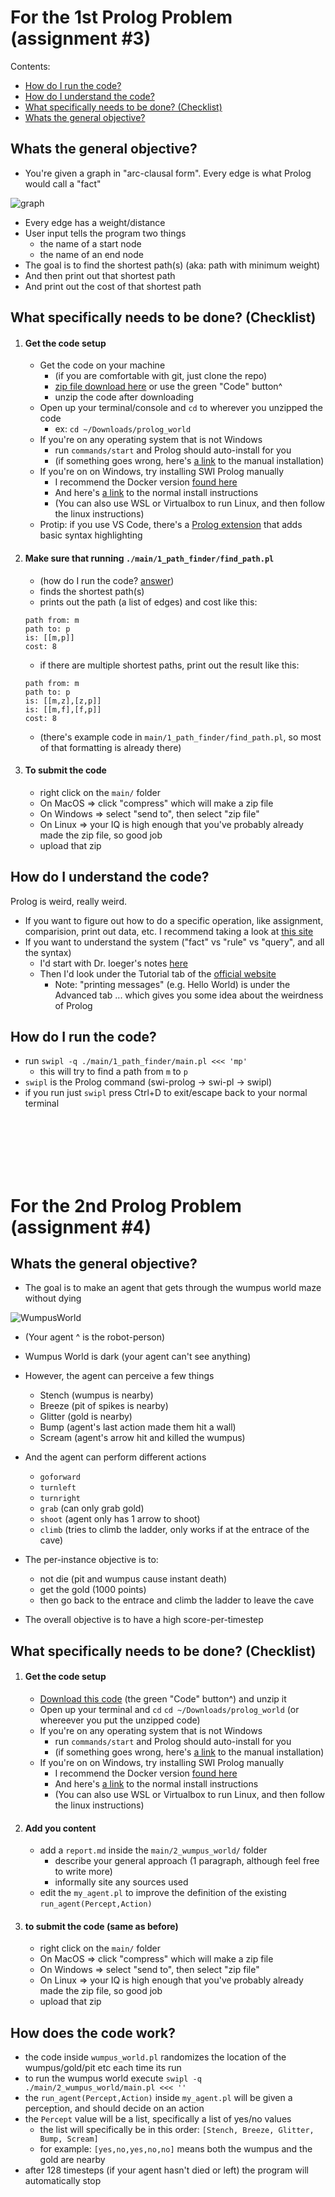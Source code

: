 <!--  -->
<!--  -->
# For the 1st Prolog Problem (assignment #3)
<!--  -->
<!--  -->

Contents:
- [How do I run the code?](https://github.com/jeff-hykin/prolog_world#how-do-i-run-the-code)
- [How do I understand the code?](https://github.com/jeff-hykin/prolog_world#how-do-i-understand-the-code)
- [What specifically needs to be done? (Checklist)](https://github.com/jeff-hykin/prolog_world#what-specifically-needs-to-be-done-checklist)
- [Whats the general objective?](https://github.com/jeff-hykin/prolog_world#whats-the-general-objective)

## Whats the general objective?

- You're given a graph in "arc-clausal form". Every edge is what Prolog would call a "fact"

![graph](https://user-images.githubusercontent.com/17692058/137210954-20bb3c4a-3918-4dcc-a8ec-085b1a1aa0ac.png)

- Every edge has a weight/distance
- User input tells the program two things
    - the name of a start node
    - the name of an end node
- The goal is to find the shortest path(s) (aka: path with minimum weight)
- And then print out that shortest path
- And print out the cost of that shortest path

## What specifically needs to be done? (Checklist)

1. #### Get the code setup
    - Get the code on your machine
        - (if you are comfortable with git, just clone the repo)
        - [zip file download here](https://github.com/jeff-hykin/prolog_world/archive/refs/heads/master.zip) or use the green "Code" button^
        - unzip the code after downloading
    - Open up your terminal/console and `cd` to wherever you unzipped the code
        - ex: `cd ~/Downloads/prolog_world`
    - If you're on any operating system that is not Windows
        - run `commands/start` and Prolog should auto-install for you
        - (if something goes wrong, here's [a link](https://www.swi-prolog.org/Download.html) to the manual installation)
    - If you're on on Windows, try installing SWI Prolog manually
        - I recommend the Docker version [found here](https://hub.docker.com/_/swipl/)
        - And here's [a link](https://www.swi-prolog.org/Download.html) to the normal install instructions
        - (You can also use WSL or Virtualbox to run Linux, and then follow the linux instructions)
    - Protip: if you use VS Code, there's a [Prolog extension](https://marketplace.visualstudio.com/items?itemName=rebornix.prolog) that adds basic syntax highlighting
2. #### Make sure that running `./main/1_path_finder/find_path.pl` 
    - (how do I run the code? [answer](https://github.com/jeff-hykin/prolog_world#how-do-i-run-the-code))
    - finds the shortest path(s)
    - prints out the path (a list of edges) and cost like this: <br> 
    ```
    path from: m
    path to: p
    is: [[m,p]]
    cost: 8
    ```
    - if there are multiple shortest paths, print out the result like this: <br> 
    ```
    path from: m
    path to: p
    is: [[m,z],[z,p]]
    is: [[m,f],[f,p]]
    cost: 8
    ```
    - (there's example code in `main/1_path_finder/find_path.pl`, so most of that formatting is already there)
3. #### To submit the code
    - right click on the `main/` folder 
    - On MacOS => click "compress" which will make a zip file
    - On Windows => select "send to", then select "zip file"
    - On Linux => your IQ is high enough that you've probably already made the zip file, so good job
    - upload that zip

## How do I understand the code?

Prolog is weird, really weird.
- If you want to figure out how to do a specific operation, like assignment, comparision, print out data, etc. I recommend taking a look at [this site](https://www.tutorialspoint.com/prolog/prolog_basic_programs.htm)
- If you want to understand the system ("fact" vs "rule" vs "query", and all the syntax)
    - I'd start with Dr. Ioeger's notes [here](https://people.engr.tamu.edu/ioerger/prolog.txt) 
    - Then I'd look under the Tutorial tab of the [official website](https://www.swi-prolog.org/)
        - Note: "printing messages" (e.g. Hello World) is under the Advanced tab ... which gives you some idea about the weirdness of Prolog

## How do I run the code?
- run `swipl -q ./main/1_path_finder/main.pl <<< 'mp'` 
    - this will try to find a path from `m` to `p`
- `swipl` is the Prolog command (swi-prolog -> swi-pl -> swipl)
- if you run just `swipl` press Ctrl+D to exit/escape back to your normal terminal


<br>
<br>
<br>
<br>
<br>

<!--  -->
<!--  -->
# For the 2nd Prolog Problem (assignment #4)
<!--  -->
<!--  -->

## Whats the general objective?

- The goal is to make an agent that gets through the wumpus world maze without dying

![WumpusWorld](https://user-images.githubusercontent.com/17692058/137557916-d0179dde-e619-40ea-a965-8777c33fde23.png)

- (Your agent ^ is the robot-person)
- Wumpus World is dark (your agent can't see anything)
- However, the agent can perceive a few things
    - Stench (wumpus is nearby)
    - Breeze (pit of spikes is nearby)
    - Glitter (gold is nearby)
    - Bump (agent's last action made them hit a wall)
    - Scream (agent's arrow hit and killed the wumpus)

- And the agent can perform different actions
    - `goforward`
    - `turnleft`
    - `turnright`
    - `grab` (can only grab gold)
    - `shoot` (agent only has 1 arrow to shoot)
    - `climb` (tries to climb the ladder, only works if at the entrace of the cave)

- The per-instance objective is to:
    - not die (pit and wumpus cause instant death)
    - get the gold (1000 points)
    - then go back to the entrace and climb the ladder to leave the cave
- The overall objective is to have a high score-per-timestep
    

## What specifically needs to be done? (Checklist)

1. #### Get the code setup
    - [Download this code](https://github.com/jeff-hykin/prolog_world/archive/refs/heads/master.zip) (the green "Code" button^) and unzip it
    - Open up your terminal and `cd` `cd ~/Downloads/prolog_world` (or whereever you put the unzipped code)
    - If you're on any operating system that is not Windows 
        - run `commands/start` and Prolog should auto-install for you
        - (if something goes wrong, here's [a link](https://www.swi-prolog.org/Download.html) to the manual installation)
    - If you're on on Windows, try installing SWI Prolog manually
        - I recommend the Docker version [found here](https://hub.docker.com/_/swipl/)
        - And here's [a link](https://www.swi-prolog.org/Download.html) to the normal install instructions
        - (You can also use WSL or Virtualbox to run Linux, and then follow the linux instructions)
2. #### Add you content
    - add a `report.md` inside the `main/2_wumpus_world/` folder
        - describe your general approach (1 paragraph, although feel free to write more)
        - informally site any sources used
    - edit the `my_agent.pl` to improve the definition of the existing `run_agent(Percept,Action)`
3. #### to submit the code (same as before)
    - right click on the `main/` folder 
    - On MacOS => click "compress" which will make a zip file
    - On Windows => select "send to", then select "zip file"
    - On Linux => your IQ is high enough that you've probably already made the zip file, so good job
    - upload that zip

## How does the code work?

- the code inside `wumpus_world.pl` randomizes the location of the wumpus/gold/pit etc each time its run
- to run the wumpus world execute  `swipl -q ./main/2_wumpus_world/main.pl <<< ''`
- the `run_agent(Percept,Action)` inside `my_agent.pl` will be given a perception, and should decide on an action
- the `Percept` value will be a list, specifically a list of yes/no values
    - the list will specifically be in this order: `[Stench, Breeze, Glitter, Bump, Scream]`
    - for example: `[yes,no,yes,no,no]` means both the wumpus and the gold are nearby
- after 128 timesteps (if your agent hasn't died or left) the program will automatically stop
